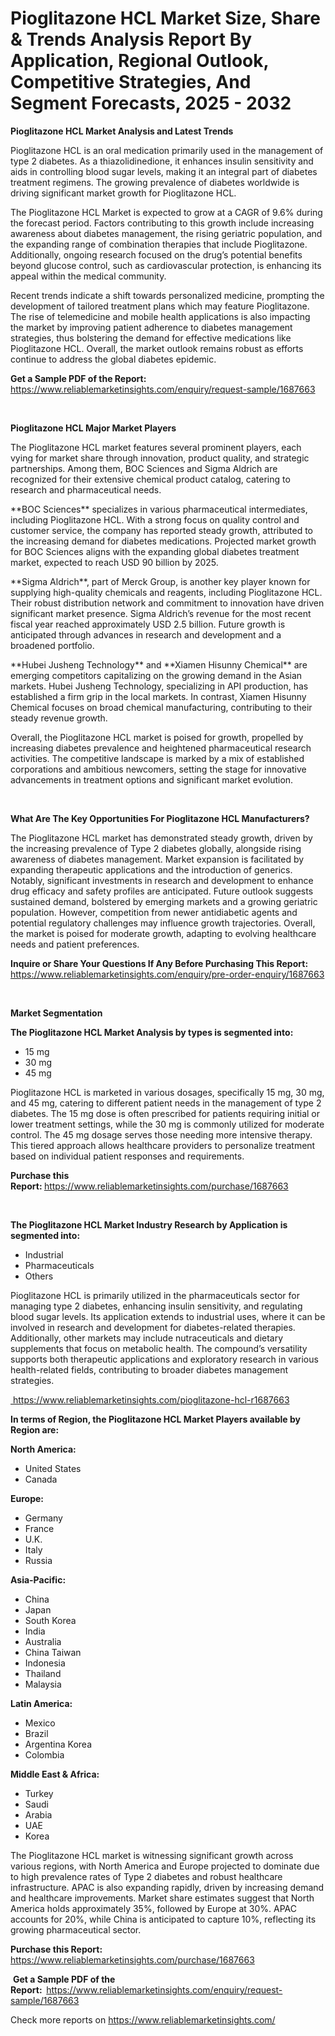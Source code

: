 <p><h1>Pioglitazone HCL Market Size, Share & Trends Analysis Report By Application, Regional Outlook, Competitive Strategies, And Segment Forecasts, 2025 - 2032</h1></p><p><strong>Pioglitazone HCL Market Analysis and Latest Trends</strong></p>
<p><p>Pioglitazone HCL is an oral medication primarily used in the management of type 2 diabetes. As a thiazolidinedione, it enhances insulin sensitivity and aids in controlling blood sugar levels, making it an integral part of diabetes treatment regimens. The growing prevalence of diabetes worldwide is driving significant market growth for Pioglitazone HCL. </p><p>The Pioglitazone HCL Market is expected to grow at a CAGR of 9.6% during the forecast period. Factors contributing to this growth include increasing awareness about diabetes management, the rising geriatric population, and the expanding range of combination therapies that include Pioglitazone. Additionally, ongoing research focused on the drug’s potential benefits beyond glucose control, such as cardiovascular protection, is enhancing its appeal within the medical community. </p><p>Recent trends indicate a shift towards personalized medicine, prompting the development of tailored treatment plans which may feature Pioglitazone. The rise of telemedicine and mobile health applications is also impacting the market by improving patient adherence to diabetes management strategies, thus bolstering the demand for effective medications like Pioglitazone HCL. Overall, the market outlook remains robust as efforts continue to address the global diabetes epidemic.</p></p>
<p><strong>Get a Sample PDF of the Report:&nbsp;</strong> <a href="https://www.reliablemarketinsights.com/enquiry/request-sample/1687663?utm_campaign=1938&utm_medium=2&utm_source=Github&utm_content=ia&utm_term=31032025&utm_id=pioglitazone-hcl">https://www.reliablemarketinsights.com/enquiry/request-sample/1687663</a></p>
<p>&nbsp;</p>
<p><strong>Pioglitazone HCL Major Market Players</strong></p>
<p><p>The Pioglitazone HCL market features several prominent players, each vying for market share through innovation, product quality, and strategic partnerships. Among them, BOC Sciences and Sigma Aldrich are recognized for their extensive chemical product catalog, catering to research and pharmaceutical needs.</p><p>**BOC Sciences** specializes in various pharmaceutical intermediates, including Pioglitazone HCL. With a strong focus on quality control and customer service, the company has reported steady growth, attributed to the increasing demand for diabetes medications. Projected market growth for BOC Sciences aligns with the expanding global diabetes treatment market, expected to reach USD 90 billion by 2025.</p><p>**Sigma Aldrich**, part of Merck Group, is another key player known for supplying high-quality chemicals and reagents, including Pioglitazone HCL. Their robust distribution network and commitment to innovation have driven significant market presence. Sigma Aldrich’s revenue for the most recent fiscal year reached approximately USD 2.5 billion. Future growth is anticipated through advances in research and development and a broadened portfolio.</p><p>**Hubei Jusheng Technology** and **Xiamen Hisunny Chemical** are emerging competitors capitalizing on the growing demand in the Asian markets. Hubei Jusheng Technology, specializing in API production, has established a firm grip in the local markets. In contrast, Xiamen Hisunny Chemical focuses on broad chemical manufacturing, contributing to their steady revenue growth.</p><p>Overall, the Pioglitazone HCL market is poised for growth, propelled by increasing diabetes prevalence and heightened pharmaceutical research activities. The competitive landscape is marked by a mix of established corporations and ambitious newcomers, setting the stage for innovative advancements in treatment options and significant market evolution.</p></p>
<p>&nbsp;</p>
<p><strong>What Are The Key Opportunities For Pioglitazone HCL Manufacturers?</strong></p>
<p><p>The Pioglitazone HCL market has demonstrated steady growth, driven by the increasing prevalence of Type 2 diabetes globally, alongside rising awareness of diabetes management. Market expansion is facilitated by expanding therapeutic applications and the introduction of generics. Notably, significant investments in research and development to enhance drug efficacy and safety profiles are anticipated. Future outlook suggests sustained demand, bolstered by emerging markets and a growing geriatric population. However, competition from newer antidiabetic agents and potential regulatory challenges may influence growth trajectories. Overall, the market is poised for moderate growth, adapting to evolving healthcare needs and patient preferences.</p></p>
<p><strong>Inquire or Share Your Questions If Any Before Purchasing This Report:</strong> <a href="https://www.reliablemarketinsights.com/enquiry/pre-order-enquiry/1687663?utm_campaign=1938&utm_medium=2&utm_source=Github&utm_content=ia&utm_term=31032025&utm_id=pioglitazone-hcl">https://www.reliablemarketinsights.com/enquiry/pre-order-enquiry/1687663</a></p>
<p>&nbsp;</p>
<p><strong>Market Segmentation</strong></p>
<p><strong>The Pioglitazone HCL Market Analysis by types is segmented into:</strong></p>
<p><ul><li>15 mg</li><li>30 mg</li><li>45 mg</li></ul></p>
<p><p>Pioglitazone HCL is marketed in various dosages, specifically 15 mg, 30 mg, and 45 mg, catering to different patient needs in the management of type 2 diabetes. The 15 mg dose is often prescribed for patients requiring initial or lower treatment settings, while the 30 mg is commonly utilized for moderate control. The 45 mg dosage serves those needing more intensive therapy. This tiered approach allows healthcare providers to personalize treatment based on individual patient responses and requirements.</p></p>
<p><strong>Purchase this Report:&nbsp;</strong><a href="https://www.reliablemarketinsights.com/purchase/1687663?utm_campaign=1938&utm_medium=2&utm_source=Github&utm_content=ia&utm_term=31032025&utm_id=pioglitazone-hcl">https://www.reliablemarketinsights.com/purchase/1687663</a></p>
<p>&nbsp;</p>
<p><strong>The Pioglitazone HCL Market Industry Research by Application is segmented into:</strong></p>
<p><ul><li>Industrial</li><li>Pharmaceuticals</li><li>Others</li></ul></p>
<p><p>Pioglitazone HCL is primarily utilized in the pharmaceuticals sector for managing type 2 diabetes, enhancing insulin sensitivity, and regulating blood sugar levels. Its application extends to industrial uses, where it can be involved in research and development for diabetes-related therapies. Additionally, other markets may include nutraceuticals and dietary supplements that focus on metabolic health. The compound’s versatility supports both therapeutic applications and exploratory research in various health-related fields, contributing to broader diabetes management strategies.</p></p>
<p><a href="https://www.reliablemarketinsights.com/pioglitazone-hcl-r1687663?utm_campaign=1938&utm_medium=2&utm_source=Github&utm_content=ia&utm_term=31032025&utm_id=pioglitazone-hcl">&nbsp;https://www.reliablemarketinsights.com/pioglitazone-hcl-r1687663</a></p>
<p><strong>In terms of Region, the Pioglitazone HCL Market Players available by Region are:</strong></p>
<p>
    <p> <strong> North America: </strong>
        <ul>
            <li>United States</li>
            <li>Canada</li>
        </ul>
        </p> 
    <p> <strong> Europe: </strong>
        <ul>
            <li>Germany</li>
            <li>France</li>
            <li>U.K.</li>
            <li>Italy</li>
            <li>Russia</li>
        </ul>
        </p> 
    <p> <strong> Asia-Pacific: </strong>
        <ul>
            <li>China</li>
            <li>Japan</li>
            <li>South Korea</li>
            <li>India</li>
            <li>Australia</li>
            <li>China Taiwan</li>
            <li>Indonesia</li>
            <li>Thailand</li>
            <li>Malaysia</li>
        </ul>
        </p> 
    <p> <strong> Latin America: </strong>
        <ul>
            <li>Mexico</li>
            <li>Brazil</li>
            <li>Argentina Korea</li>
            <li>Colombia</li>
        </ul>
        </p> 
    <p> <strong> Middle East & Africa: </strong>
        <ul>
            <li>Turkey</li>
            <li>Saudi</li>
            <li>Arabia</li>
            <li>UAE</li>
            <li>Korea</li>
        </ul>
    </p>
    </p>
<p><p>The Pioglitazone HCL market is witnessing significant growth across various regions, with North America and Europe projected to dominate due to high prevalence rates of Type 2 diabetes and robust healthcare infrastructure. APAC is also expanding rapidly, driven by increasing demand and healthcare improvements. Market share estimates suggest that North America holds approximately 35%, followed by Europe at 30%. APAC accounts for 20%, while China is anticipated to capture 10%, reflecting its growing pharmaceutical sector.</p></p>
<p><strong>Purchase this Report: </strong><a href="https://www.reliablemarketinsights.com/purchase/1687663?utm_campaign=1938&utm_medium=2&utm_source=Github&utm_content=ia&utm_term=31032025&utm_id=pioglitazone-hcl">https://www.reliablemarketinsights.com/purchase/1687663</a></p>
<p>&nbsp;<strong>Get a Sample PDF of the Report:&nbsp;&nbsp;</strong><a href="https://www.reliablemarketinsights.com/enquiry/request-sample/1687663?utm_campaign=1938&utm_medium=2&utm_source=Github&utm_content=ia&utm_term=31032025&utm_id=pioglitazone-hcl">https://www.reliablemarketinsights.com/enquiry/request-sample/1687663</a></p>
<p><strong></strong></p>
<p>Check more reports on <a href="https://www.reliablemarketinsights.com/?utm_campaign=1938&utm_medium=2&utm_source=Github&utm_content=ia&utm_term=31032025&utm_id=pioglitazone-hcl">https://www.reliablemarketinsights.com/</a></p>